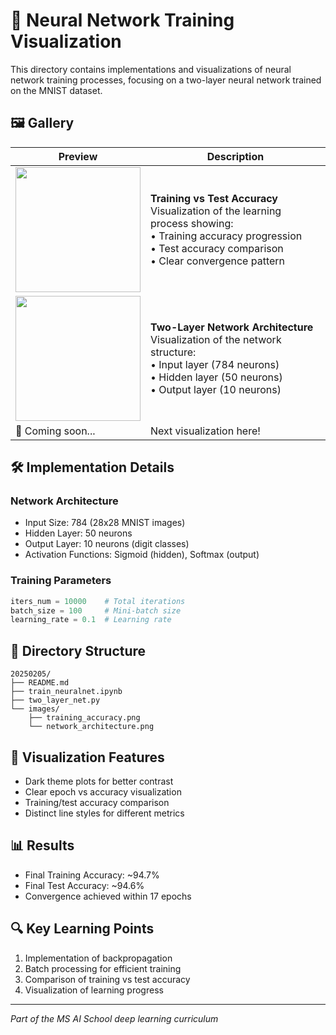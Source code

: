 # 🧠 Neural Network Training Visualization

This directory contains implementations and visualizations of neural network training processes, focusing on a two-layer neural network trained on the MNIST dataset.

## 🖼️ Gallery

| Preview | Description |
|---------|-------------|
| <img src="https://github.com/user-attachments/assets/c0f5d3cf-fdcf-4271-9c35-3ada79e27cdb" width="200"/> | **Training vs Test Accuracy** <br> Visualization of the learning process showing: <br> • Training accuracy progression <br> • Test accuracy comparison <br> • Clear convergence pattern |
| <img src="https://github.com/user-attachments/assets/786d6398-b3b3-498a-94dc-59fe63233931" width="200"/> | **Two-Layer Network Architecture** <br> Visualization of the network structure: <br> • Input layer (784 neurons) <br> • Hidden layer (50 neurons) <br> • Output layer (10 neurons) |
| 🎯 Coming soon... | Next visualization here! |

## 🛠️ Implementation Details

### Network Architecture
- Input Size: 784 (28x28 MNIST images)
- Hidden Layer: 50 neurons
- Output Layer: 10 neurons (digit classes)
- Activation Functions: Sigmoid (hidden), Softmax (output)

### Training Parameters
```python
iters_num = 10000    # Total iterations
batch_size = 100     # Mini-batch size
learning_rate = 0.1  # Learning rate
```

## 📁 Directory Structure
```
20250205/
├── README.md
├── train_neuralnet.ipynb
├── two_layer_net.py
└── images/
    ├── training_accuracy.png
    └── network_architecture.png
```

## 🎨 Visualization Features
- Dark theme plots for better contrast
- Clear epoch vs accuracy visualization
- Training/test accuracy comparison
- Distinct line styles for different metrics

## 📊 Results
- Final Training Accuracy: ~94.7%
- Final Test Accuracy: ~94.6%
- Convergence achieved within 17 epochs

## 🔍 Key Learning Points
1. Implementation of backpropagation
2. Batch processing for efficient training
3. Comparison of training vs test accuracy
4. Visualization of learning progress

---
*Part of the MS AI School deep learning curriculum* 